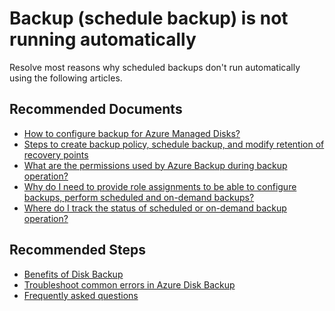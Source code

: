 <properties
	      pageTitle="Schedule backup is not running automatically"
	      description="Schedule backup is not running automatically"
        service="microsoft.recoveryservices"
        resource="vaults"
        authors="srinathv"
        ms.author="srinathv"
        displayOrder=""
        selfHelpType="generic"
        supportTopicIds="32785494"
        resourceTags=""
        productPesIds="15207"
        articleId="6e25f190-ac37-4f4f-85b2-0a2ca9ab7147"
        cloudEnvironments="public, fairfax, usnat, ussec"
          ownershipId="StorageMediaEdge_Backup"
/>


# Backup (schedule backup) is not running automatically

Resolve most reasons why scheduled backups don't run automatically using the following articles.

## **Recommended Documents**

- [How to configure backup for Azure Managed Disks?](https://docs.microsoft.com/azure/backup/backup-managed-disks#configure-backup)
- [Steps to create backup policy, schedule backup, and modify retention of recovery points](https://docs.microsoft.com/azure/backup/backup-managed-disks#create-backup-policy)
- [What are the permissions used by Azure Backup during backup operation?](https://docs.microsoft.com/azure/backup/disk-backup-faq#what-are-the-permissions-used-by-azure-backup-during-backup-and-restore-operation)
- [Why do I need to provide role assignments to be able to configure backups, perform scheduled and on-demand backups?](https://docs.microsoft.com/azure/backup/disk-backup-faq#why-do-i-need-to-provide-role-assignments-to-be-able-to-configure-backups-perform-scheduled-and-on-demand-backups-and-restore-operations)
- [Where do I track the status of scheduled or on-demand backup operation?](https://docs.microsoft.com/azure/backup/backup-managed-disks#track-a-backup-operation)

## **Recommended Steps**

- [Benefits of Disk Backup](https://docs.microsoft.com/azure/backup/disk-backup-overview)
- [Troubleshoot common errors in Azure Disk Backup](https://docs.microsoft.com/azure/backup/disk-backup-troubleshoot)
- [Frequently asked questions](https://docs.microsoft.com/azure/backup/disk-backup-faq)


